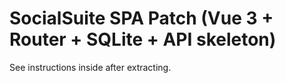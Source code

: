 SocialSuite SPA Patch (Vue 3 + Router + SQLite + API skeleton)
==============================================================

See instructions inside after extracting.

